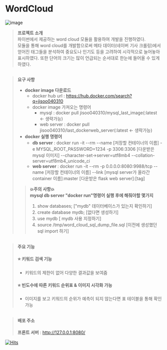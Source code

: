 # WordCloud


![image](https://user-images.githubusercontent.com/73218962/225527052-467be0a3-4f7a-429c-a984-1fedf1aed94d.png)
                               
> __프로젝트 소개__  
  파이썬에서 제공하는 word cloud 모듈을 활용하여 개발을 진행하였다.   
모듈을 통해 word cloud를 개발함으로써 메타 데이터(네이버 기사 크롤링)에서 얻어진 태그들을 분석하여 중요도나 인기도 등을 고려하여 시각적으로 늘어놓아 표시하였다.
또한 단어의 크기는 많이 언급되는 순서대로 한눈에 들어올 수 있게 하였다.  

## 
> __요구 사항__ 
>
> *  __docker image 다운로드__ 
>      * docker hub url : https://hub.docker.com/search?q=jisoo040310
>    * docker image 가져오는 명령어 
>        * mysql : docker pull jisoo040310/mysql_last_image(:latest <- 생략가능)
>        * web server : docker pull jisoo040310/last_dockerweb_server(:latest <- 생략가능)
> * __docker 실행 명령어__ 
>   * __db server__ : docker run -it --rm --name [저장할 컨테이너의 이름] -e  MYSQL_ROOT_PASSWORD=1234 -p 3306:3306 [다운받은 mysql 이미지]  --character-set->server=utf8mb4 --collation-server=utf8mb4_unicode_ci
>   * __web server__ : docker run -it --rm  -p 0.0.0.0:8080:9988/tcp --name [저장할 컨테이너의 이름] --link [mysql server가 올라간 container 이름]:master [다운받은 flask web server]:[tag]
>>  __💥주의 사항💥__   
>> __mysql db server "docker run"명령어 실행 후에 해줘야할 몇가지__
>> 1. show databases;  ["mydb" 데이터베이스가 있는지 확인하기] 
>> 2. create database mydb; [없다면 생성하기]
>> 3. use mydb [ mydb 사용 지정하기]
>> 4. source /tmp/word_cloud_sql_dump_file.sql [이전에 생성했던 sql import 하기] 

## 
> __주요 기능__
> #### ⭐ 키워드 검색 기능 
> * 키워드의 제한이 없어 다양한 결과값을 보여줌 
> #### ⭐ 빈도수에 따른 키워드 순위표 & 이미지 시각화 가능  
> * 이미지를 보고 키워드의 순위가 예측이 되지 않는다면 표 테이블을 통해 확인가능



## 
> #### 배포 주소
> __프론트 서버__ : http://127.0.0.1:8080/

  















[![Hits](https://hits.seeyoufarm.com/api/count/incr/badge.svg?url=https%3A%2F%2Fgithub.com%2Fgjbae1212%2Fhit-counter&count_bg=%230C6CAA&title_bg=%23150A4F&icon=&icon_color=%23E7E7E7&title=hits&edge_flat=false)](https://hits.seeyoufarm.com)
